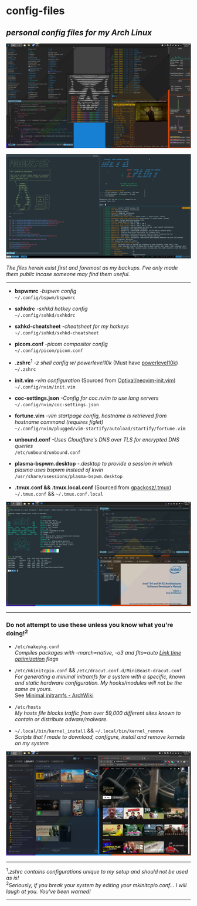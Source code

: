 
# **config-files**

## *personal config files for my Arch Linux*

![desktop](screenshots/desktop.png)

![tmux](screenshots/tmux.png)

*The files herein exist first and foremost as my backups. I've only made them public incase someone may find them useful.*  
___

- **bspwmrc** *-bspwm config*  
`~/.config/bspwm/bspwmrc`

- **sxhkdrc** *-sxhkd hotkey config*  
`~/.config/sxhkd/sxhkdrc`

- **sxhkd-cheatsheet** *-cheatsheet for my hotkeys*  
`~/.config/sxhkd/sxhkd-cheatsheet`

- **picom.conf** *-picom compositor config*  
`~/.config/picom/picom.conf`

- **.zshrc**<sup>1</sup> *-z shell config w/ powerlevel10k* (Must have [powerlevel10k](https://github.com/romkatv/powerlevel10k))  
`~/.zshrc`

- **init.vim** *-vim configuration* (Sourced from [Optixal/neovim-init.vim](https://github.com/Optixal/neovim-init.vim))  
`~/.config/nvim/init.vim`

- **coc-settings.json** *-Config for coc.nvim to use lang servers*  
`~/.config/nvim/coc-settings.json`

- **fortune.vim** *-vim startpage config, hostname is retrieved from hostname command (requires figlet)*  
`~/.config/nvim/plugged/vim-startify/autoload/startify/fortune.vim`

- **unbound.conf** *-Uses Cloudflare's DNS over TLS for encrypted DNS queries*  
`/etc/unbound/unbound.conf`

- **plasma-bspwm.desktop** *-.desktop to provide a session in which plasma uses bspwm instead of kwin*  
`/usr/share/xsessions/plasma-bspwm.desktop`  

- **.tmux.conf && .tmux.local.conf** (Sourced from [gpackosz/.tmux](https://github.com/gpakosz/.tmux))  
`~/.tmux.conf` && `~/.tmux.conf.local`  

![desktop2](screenshots/desktop2.png)
___
### **Do not attempt to use these unless you know what you're doing!**<sup>2</sup>

- `/etc/makepkg.conf`  
*Compiles packages with -march=native, -o3 and flto=auto [Link time optimization](https://www.phoronix.com/scan.php?page=news_item&px=OpenSUSE-Tumbleweed-LTO) flags*

- `/etc/mkinitcpio.conf` && `/etc/dracut.conf.d/MiniBeast-dracut.conf`  
*For generating a minimal initramfs for a system with a specific, known and static hardware configuration. My hooks/modules will not be the same as yours.*  
See [Minimal initramfs - ArchWiki](https://wiki.archlinux.org/index.php/Minimal_initramfs)

- `/etc/hosts`  
*My hosts file blocks traffic from over 59,000 different sites known to contain or distribute adware/malware.*  

- `~/.local/bin/kernel_install` && `~/.local/bin/kernel_remove`  
*Scripts that I made to download, configure, install and remove kernels on my system*  

![desktop3](screenshots/desktop3.png)
___
<sup>1</sup>*.zshrc contains configurations unique to my setup and should not be used as is!*  
<sup>2</sup>*Seriously, if you break your system by editing your mkinitcpio.conf... I will laugh at you. You've been warned!*
___
